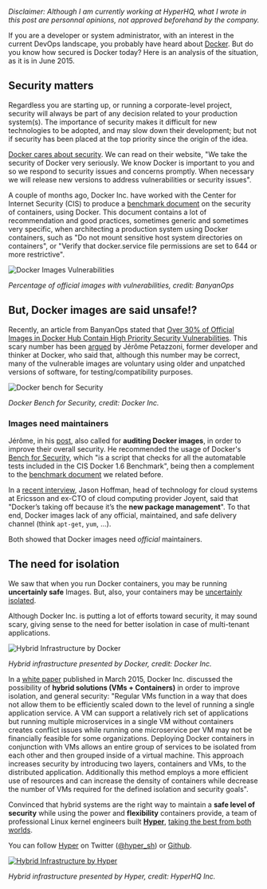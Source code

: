 *Disclaimer: Although I am currently working at HyperHQ, what I wrote in this post are personnal opinions, not approved beforehand by the company.*

If you are a developer or system administrator, with an interest in the current DevOps landscape, you probably have heard about [Docker](http://docker.com). But do you know how secured is Docker today? Here is an analysis of the situation, as it is in June 2015.

## Security matters

Regardless you are starting up, or running a corporate-level project, security will always be part of any decision related to your production system(s). The importance of security makes it difficult for new technologies to be adopted, and may slow down their development; but not if security has been placed at the top priority since the origin of the idea.

[Docker cares about security](https://www.docker.com/resources/security/). We can read on their website, "We take the security of Docker very seriously. We know Docker is important to you and so we respond to security issues and concerns promptly. When necessary we will release new versions to address vulnerabilities or security issues".

A couple of months ago, Docker Inc. have worked with the Center for Internet Security (CIS) to produce a [benchmark document](https://benchmarks.cisecurity.org/tools2/docker/CIS_Docker_1.6_Benchmark_v1.0.0.pdf) on the security of containers, using Docker.
This document contains a lot of recommendation and good practices, sometimes generic and sometimes very specific, when architecting a production system using Docker containers, such as "Do not mount sensitive host system directories on containers", or "Verify that docker.service file permissions are set to 644 or more restrictive".

![Docker Images Vulnerabilities](https://s3-us-west-1.amazonaws.com/bloghyper/post1/vulnerabilities.png)

*Percentage of official images with vulnerabilities, credit: BanyanOps*

## But, Docker images are said unsafe!?

Recently, an article from BanyanOps stated that [Over 30% of Official Images in Docker Hub Contain High Priority Security Vulnerabilities](http://www.banyanops.com/blog/analyzing-docker-hub/). This scary number has been [argued](http://jpetazzo.github.io/2015/05/27/docker-images-vulnerabilities/) by Jérôme Petazzoni, former developer and thinker at Docker, who said that, although this number may be correct, many of the vulnerable images are voluntary using older and unpatched versions of software, for testing/compatibility purposes.

![Docker bench for Security](https://s3-us-west-1.amazonaws.com/bloghyper/post1/bench_security.gif)

*Docker Bench for Security, credit: Docker Inc.*

### Images need maintainers

Jérôme, in his [post](http://jpetazzo.github.io/2015/05/27/docker-images-vulnerabilities/), also called for **auditing Docker images**, in order to improve their overall security. He recommended the usage of Docker's [Bench for Security](https://github.com/docker/docker-bench-security), which "is a script that checks for all the automatable tests included in the CIS Docker 1.6 Benchmark", being then a complement to the [benchmark document](https://benchmarks.cisecurity.org/tools2/docker/CIS_Docker_1.6_Benchmark_v1.0.0.pdf) we related before.

In a [recent interview](https://medium.com/s-c-a-l-e/how-containers-became-a-tech-darling-and-why-docker-became-their-poster-child-bfaf9ac87825), Jason Hoffman, head of technology for cloud systems at Ericsson and ex-CTO of cloud computing provider Joyent, said that "Docker’s taking off because it’s the **new package management**". To that end, Docker images lack of any official, maintained, and safe delivery channel (think `apt-get`, `yum`, ...).

Both showed that Docker images need *official* maintainers.

## The need for isolation

We saw that when you run Docker containers, you may be running **uncertainly safe** Images. But, also, your containers may be [uncertainly isolated](https://zeltser.com/security-risks-and-benefits-of-docker-application/).

Although Docker Inc. is putting a lot of efforts toward security, it may sound scary, giving sense to the need for better isolation in case of multi-tenant applications.

![Hybrid Infrastructure by Docker](https://s3-us-west-1.amazonaws.com/bloghyper/post1/docker.png)

*Hybrid infrastructure presented by Docker, credit: Docker Inc.*

In a [white paper](https://d3oypxn00j2a10.cloudfront.net/assets/img/Docker%20Security/WP_Intro_to_container_security_03.20.2015.pdf) published in March 2015, Docker Inc. discussed the possibility of **hybrid solutions (VMs + Containers)** in order to improve isolation, and general security: "Regular VMs function in a way that does not allow them to be efficiently scaled down to the level of running a single application service. A VM can support a relatively rich set of applications but running multiple microservices in a single VM without containers creates conflict issues while running one microservice per VM may not be financially feasible for some organizations. Deploying Docker containers in conjunction with VMs allows an entire group of services to be isolated from each other and then grouped inside of a virtual machine. This approach increases security by introducing two layers, containers and VMs, to the distributed application. Additionally this method employs a more efficient use of resources and can increase the density of containers while decrease the number of VMs required for the defined isolation and security goals".

Convinced that hybrid systems are the right way to maintain a **safe level of security** while using the power and **flexibility** containers provide, a team of professional Linux kernel engineers built **[Hyper](http://hyper.sh)**, [taking the best from both worlds](https://hyper.sh/why-hyper.html).

You can follow [Hyper](http://hyper.sh) on Twitter ([@hyper_sh](https://twitter.com/hyper_sh)) or [Github](https://github.com/hyperhq).

[![Hybrid Infrastructure by Hyper](https://s3-us-west-1.amazonaws.com/bloghyper/post1/hyper.png)](http://hyper.sh)

*Hybrid infrastructure presented by Hyper, credit: HyperHQ Inc.*
